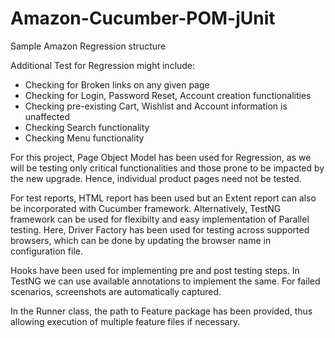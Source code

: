 # Amazon-Cucumber-POM-jUnit
Sample Amazon Regression structure

Additional Test for Regression might include:
* Checking for Broken links on any given page
* Checking for Login, Password Reset, Account creation functionalities
* Checking pre-existing Cart, Wishlist and Account information is unaffected
* Checking Search functionality
* Checking Menu functionality


For this project, Page Object Model has been used for Regression, as we will be testing only critical functionalities and those prone to be impacted by the new upgrade. Hence, individual product pages need not be tested.

For test reports, HTML report has been used but an Extent report can also be incorporated with Cucumber framework. Alternatively, TestNG framework can be used for flexibilty and easy implementation of Parallel testing.
Here, Driver Factory has been used for testing across supported browsers, which can be done by updating the browser name in configuration file.

Hooks have been used for implementing pre and post testing steps. In TestNG we can use available annotations to implement the same. For failed scenarios, screenshots are automatically captured.

In the Runner class, the path to Feature package has been provided, thus allowing execution of multiple feature files if necessary.
